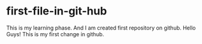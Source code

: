 # first-file-in-git-hub
This is my learning phase. And I am created first repository on github.
Hello Guys! This is my first change in github.
